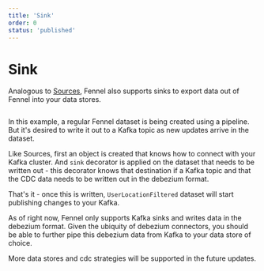 ```yaml
---
title: 'Sink'
order: 0
status: 'published'
---
```


# Sink

Analogous to [Sources](/concepts/source), Fennel also supports sinks to export 
data out of Fennel into your data stores.

<pre snippet="concepts/introduction#sink_main" status="success" 
  message="Writing a Fennel dataset to a Kafka topic">
</pre>

In this example, a regular Fennel dataset is being created using a pipeline. But 
it's desired to write it out to a Kafka topic as new updates arrive in the dataset.

Like Sources, first an object is created that knows how to connect with your
Kafka cluster. And `sink` decorator is applied on the dataset that needs to be 
written out - this decorator knows that destination if a Kafka topic and that
the CDC data needs to be written out in the debezium format.

That's it - once this is written, `UserLocationFiltered` dataset will start 
publishing changes to your Kafka.

As of right now, Fennel only supports Kafka sinks and writes data in the debezium
format. Given the ubiquity of debezium connectors, you should be able to further 
pipe this debezium data from Kafka to your data store of choice.

More data stores and cdc strategies will be supported in the future updates.